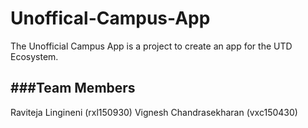 # Unoffical-Campus-App
The Unofficial Campus App is a project to create an app for the UTD Ecosystem. 


###Team Members
--------
Raviteja Lingineni (rxl150930)
Vignesh Chandrasekharan (vxc150430) 


